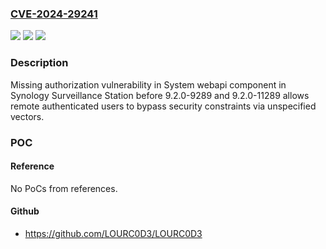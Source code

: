 ### [CVE-2024-29241](https://cve.mitre.org/cgi-bin/cvename.cgi?name=CVE-2024-29241)
![](https://img.shields.io/static/v1?label=Product&message=Surveillance%20Station&color=blue)
![](https://img.shields.io/static/v1?label=Version&message=n%2Fa&color=blue)
![](https://img.shields.io/static/v1?label=Vulnerability&message=CWE-862%3A%20Missing%20Authorization&color=brighgreen)

### Description

Missing authorization vulnerability in System webapi component in Synology Surveillance Station before 9.2.0-9289 and 9.2.0-11289 allows remote authenticated users to bypass security constraints via unspecified vectors.

### POC

#### Reference
No PoCs from references.

#### Github
- https://github.com/LOURC0D3/LOURC0D3


